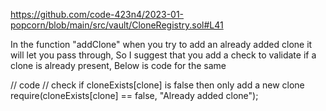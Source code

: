 https://github.com/code-423n4/2023-01-popcorn/blob/main/src/vault/CloneRegistry.sol#L41

In the function "addClone" when you try to add an already added clone it will let you pass through,
So I suggest that you add a check to validate if a clone is already present,
Below is code for the same

// code
// check if cloneExists[clone] is false then only add a new clone
require(cloneExists[clone] == false, "Already added clone");